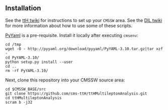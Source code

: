 ## Installation

See the [ttH twiki](https://twiki.cern.ch/twiki/bin/viewauth/CMS/TTbarHiggs) for instructions to set up your `CMSSW` area.
See the [DIL twiki](https://twiki.cern.ch/twiki/bin/view/CMSPublic/NovaDilWorkflow) for more information about how to use some of these scripts.

[PyYaml](http://pyyaml.org/wiki/PyYAML) is a pre-requisite.  Install it locally after executing `cmsenv`:

	cd /tmp
    wget -O - http://pyyaml.org/download/pyyaml/PyYAML-3.10.tar.gz|tar xzf -
    cd PyYAML-3.10/
    python setup.py install --user
    cd ..
    rm -rf PyYAML-3.10/

Next, clone this repository into your CMSSW source area:

    cd $CMSSW_BASE/src
    git clone https://github.com/cms-ttH/ttHMultileptonAnalysis.git
    cd ttHMultileptonAnalysis
    scram b -j32

